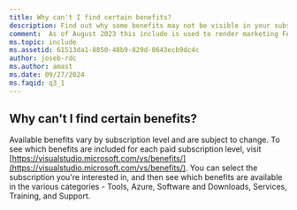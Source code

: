 ```yaml
---
title: Why can't I find certain benefits?
description: Find out why some benefits may not be visible in your subscription. 
comment:  As of August 2023 this include is used to render marketing FAQ content for VS Subscriptions in the following portals - VSCom, Manage, and My portals. It was not used for learn.microsoft.com content at that time.  SMEs are Jose Becerra and Larissa Crawford of Red Door Collaborative and Angela Cao-Hong.
ms.topic: include
ms.assetid: 61513da1-8850-48b9-829d-8643ecb9dc4c
author: joseb-rdc
ms.author: amast
ms.date: 09/27/2024
ms.faqid: q3_1
---
```


## Why can't I find certain benefits? 

Available benefits vary by subscription level and are subject to change. To see which benefits are included for each paid subscription level, visit [https://visualstudio.microsoft.com/vs/benefits/](https://visualstudio.microsoft.com/vs/benefits/). You can select the subscription you're interested in, and then see which benefits are available in the various categories - Tools, Azure, Software and Downloads, Services, Training, and Support.
